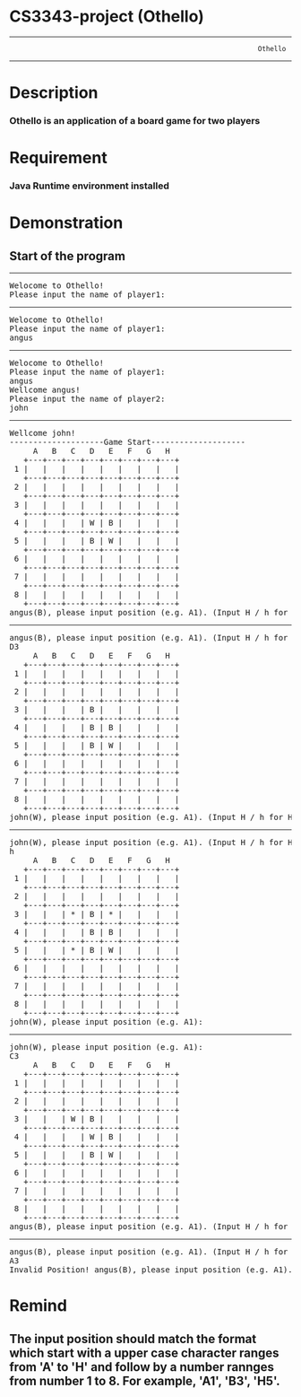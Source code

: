 # CS3343-project (Othello)
______________________________________


                                                                  Othello
          
______________________________________

# Description 
### Othello is an application of a board game for two players

# Requirement
### Java Runtime environment installed

# Demonstration
## Start of the program
_________________________
<pre>
Welocome to Othello! 
Please input the name of player1:
</pre>
__________________________
<pre>
Welocome to Othello! 
Please input the name of player1: 
angus
</pre>
__________________________
<pre>
Welocome to Othello! 
Please input the name of player1: 
angus 
Wellcome angus! 
Please input the name of player2: 
john
</pre>
__________________________
<pre>
Wellcome john!
--------------------Game Start-------------------- 
     A   B   C   D   E   F   G   H
   +---+---+---+---+---+---+---+---+
 1 |   |   |   |   |   |   |   |   |
   +---+---+---+---+---+---+---+---+
 2 |   |   |   |   |   |   |   |   |
   +---+---+---+---+---+---+---+---+
 3 |   |   |   |   |   |   |   |   |
   +---+---+---+---+---+---+---+---+
 4 |   |   |   | W | B |   |   |   |
   +---+---+---+---+---+---+---+---+
 5 |   |   |   | B | W |   |   |   |
   +---+---+---+---+---+---+---+---+
 6 |   |   |   |   |   |   |   |   |
   +---+---+---+---+---+---+---+---+
 7 |   |   |   |   |   |   |   |   |
   +---+---+---+---+---+---+---+---+
 8 |   |   |   |   |   |   |   |   |
   +---+---+---+---+---+---+---+---+
angus(B), please input position (e.g. A1). (Input H / h for Hint):
</pre>
__________________________
<pre>
angus(B), please input position (e.g. A1). (Input H / h for Hint):
D3
     A   B   C   D   E   F   G   H
   +---+---+---+---+---+---+---+---+
 1 |   |   |   |   |   |   |   |   |
   +---+---+---+---+---+---+---+---+
 2 |   |   |   |   |   |   |   |   |
   +---+---+---+---+---+---+---+---+
 3 |   |   |   | B |   |   |   |   |
   +---+---+---+---+---+---+---+---+
 4 |   |   |   | B | B |   |   |   |
   +---+---+---+---+---+---+---+---+
 5 |   |   |   | B | W |   |   |   |
   +---+---+---+---+---+---+---+---+
 6 |   |   |   |   |   |   |   |   |
   +---+---+---+---+---+---+---+---+
 7 |   |   |   |   |   |   |   |   |
   +---+---+---+---+---+---+---+---+
 8 |   |   |   |   |   |   |   |   |
   +---+---+---+---+---+---+---+---+
john(W), please input position (e.g. A1). (Input H / h for Hint):
</pre>
_________________________
<pre>
john(W), please input position (e.g. A1). (Input H / h for Hint):
h
     A   B   C   D   E   F   G   H
   +---+---+---+---+---+---+---+---+
 1 |   |   |   |   |   |   |   |   |
   +---+---+---+---+---+---+---+---+
 2 |   |   |   |   |   |   |   |   |
   +---+---+---+---+---+---+---+---+
 3 |   |   | * | B | * |   |   |   |
   +---+---+---+---+---+---+---+---+
 4 |   |   |   | B | B |   |   |   |
   +---+---+---+---+---+---+---+---+
 5 |   |   | * | B | W |   |   |   |
   +---+---+---+---+---+---+---+---+
 6 |   |   |   |   |   |   |   |   |
   +---+---+---+---+---+---+---+---+
 7 |   |   |   |   |   |   |   |   |
   +---+---+---+---+---+---+---+---+
 8 |   |   |   |   |   |   |   |   |
   +---+---+---+---+---+---+---+---+
john(W), please input position (e.g. A1):
</pre>
__________________________
<pre>
john(W), please input position (e.g. A1):
C3
     A   B   C   D   E   F   G   H
   +---+---+---+---+---+---+---+---+
 1 |   |   |   |   |   |   |   |   |
   +---+---+---+---+---+---+---+---+
 2 |   |   |   |   |   |   |   |   |
   +---+---+---+---+---+---+---+---+
 3 |   |   | W | B |   |   |   |   |
   +---+---+---+---+---+---+---+---+
 4 |   |   |   | W | B |   |   |   |
   +---+---+---+---+---+---+---+---+
 5 |   |   |   | B | W |   |   |   |
   +---+---+---+---+---+---+---+---+
 6 |   |   |   |   |   |   |   |   |
   +---+---+---+---+---+---+---+---+
 7 |   |   |   |   |   |   |   |   |
   +---+---+---+---+---+---+---+---+
 8 |   |   |   |   |   |   |   |   |
   +---+---+---+---+---+---+---+---+
angus(B), please input position (e.g. A1). (Input H / h for Hint):
</pre>
______________________________
<pre>
angus(B), please input position (e.g. A1). (Input H / h for Hint):
A3
Invalid Position! angus(B), please input position (e.g. A1). (Input H / h for Hint):
</pre>
# Remind
## The input position should match the format which start with a upper case character ranges from 'A' to 'H' and follow by a number rannges from number 1 to 8. For example, 'A1', 'B3', 'H5'.
